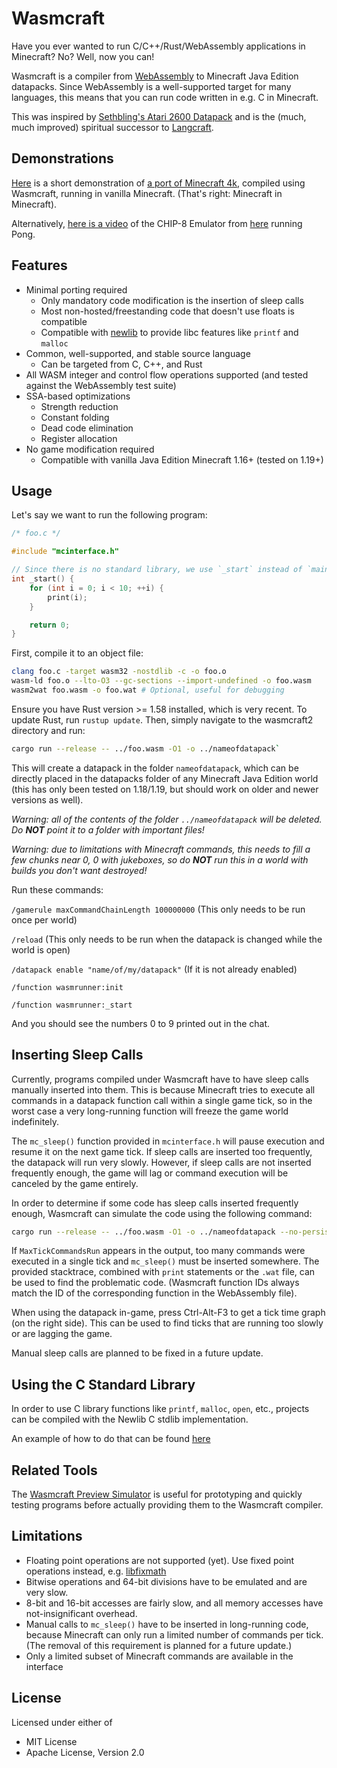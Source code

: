 # Wasmcraft

Have you ever wanted to run C/C++/Rust/WebAssembly applications in Minecraft? No? Well, now you can!

Wasmcraft is a compiler from [WebAssembly](https://webassembly.org/) to Minecraft Java Edition datapacks.
Since WebAssembly is a well-supported target for many languages, this means that you can run code
written in e.g. C in Minecraft.

This was inspired by [Sethbling's Atari 2600 Datapack](https://youtu.be/mq7T5_xH24M) and is the (much, much improved) spiritual successor to [Langcraft](https://github.com/SuperTails/langcraft).

## Demonstrations

[Here](https://youtu.be/5jEyaGQFP0g) is a short demonstration of [a port of Minecraft 4k](https://github.com/SuperTails/Minecraft4k-For-Wasmcraft),
compiled using Wasmcraft, running in vanilla Minecraft. (That's right: Minecraft in Minecraft).

Alternatively, [here is a video](https://youtu.be/jrMrde9tQlg) of the CHIP-8 Emulator from [here](https://github.com/JamesGriffin/CHIP-8-Emulator) running Pong.

## Features

* Minimal porting required
  * Only mandatory code modification is the insertion of sleep calls
  * Most non-hosted/freestanding code that doesn't use floats is compatible
  * Compatible with [newlib](https://sourceware.org/newlib/) to provide libc features like `printf` and `malloc`
* Common, well-supported, and stable source language
  * Can be targeted from C, C++, and Rust
* All WASM integer and control flow operations supported (and tested against the WebAssembly test suite)
* SSA-based optimizations
  * Strength reduction
  * Constant folding
  * Dead code elimination
  * Register allocation
* No game modification required
  * Compatible with vanilla Java Edition Minecraft 1.16+ (tested on 1.19+)

## Usage

Let's say we want to run the following program:

```c
/* foo.c */

#include "mcinterface.h"

// Since there is no standard library, we use `_start` instead of `main`
int _start() {
	for (int i = 0; i < 10; ++i) {
		print(i);
	}

	return 0;
}
```

First, compile it to an object file:

```bash
clang foo.c -target wasm32 -nostdlib -c -o foo.o
wasm-ld foo.o --lto-O3 --gc-sections --import-undefined -o foo.wasm
wasm2wat foo.wasm -o foo.wat # Optional, useful for debugging
```

Ensure you have Rust version >= 1.58 installed, which is very recent. To update Rust, run `rustup update`.
Then, simply navigate to the wasmcraft2 directory and run:

```bash
cargo run --release -- ../foo.wasm -O1 -o ../nameofdatapack`
```

This will create a datapack in the folder `nameofdatapack`, which can be directly placed in the datapacks folder
of any Minecraft Java Edition world (this has only been tested on 1.18/1.19, but should work on older and newer versions as well).

*Warning: all of the contents of the folder `../nameofdatapack` will be deleted.
Do **NOT** point it to a folder with important files!*

*Warning: due to limitations with Minecraft commands, this needs to fill a few chunks near 0, 0 with jukeboxes,
so do **NOT** run this in a world with builds you don't want destroyed!*

Run these commands:

`/gamerule maxCommandChainLength 100000000` (This only needs to be run once per world)

`/reload` (This only needs to be run when the datapack is changed while the world is open)

`/datapack enable "name/of/my/datapack"` (If it is not already enabled)

`/function wasmrunner:init`

`/function wasmrunner:_start`

And you should see the numbers 0 to 9 printed out in the chat.

## Inserting Sleep Calls

Currently, programs compiled under Wasmcraft have to have sleep calls manually inserted into them.
This is because Minecraft tries to execute all commands in a datapack function call within a single game tick,
so in the worst case a very long-running function will freeze the game world indefinitely.

The `mc_sleep()` function provided in `mcinterface.h` will pause execution and resume it on the next game tick.
If sleep calls are inserted too frequently, the datapack will run very slowly.
However, if sleep calls are not inserted frequently enough, the game will lag or command execution will be canceled by the game entirely.

In order to determine if some code has sleep calls inserted frequently enough,
Wasmcraft can simulate the code using the following command:

```bash
cargo run --release -- ../foo.wasm -O1 -o ../nameofdatapack --no-persist-output --run-output
```

If `MaxTickCommandsRun` appears in the output,
too many commands were executed in a single tick and `mc_sleep()` must be inserted somewhere.
The provided stacktrace, combined with `print` statements or the `.wat` file, can be used to find the problematic code.
(Wasmcraft function IDs always match the ID of the corresponding function in the WebAssembly file).

When using the datapack in-game, press Ctrl-Alt-F3 to get a tick time graph (on the right side).
This can be used to find ticks that are running too slowly or are lagging the game.

Manual sleep calls are planned to be fixed in a future update.

## Using the C Standard Library

In order to use C library functions like `printf`, `malloc`, `open`, etc.,
projects can be compiled with the Newlib C stdlib implementation.

An example of how to do that can be found [here](https://github.com/SuperTails/wasmcraft-newlib-example)

## Related Tools

The [Wasmcraft Preview Simulator](https://github.com/SuperTails/wasmcraft-simulator) is useful for prototyping
and quickly testing programs before actually providing them to the Wasmcraft compiler.

## Limitations

* Floating point operations are not supported (yet).
Use fixed point operations instead, e.g. [libfixmath](https://github.com/PetteriAimonen/libfixmath)
* Bitwise operations and 64-bit divisions have to be emulated and are very slow.
* 8-bit and 16-bit accesses are fairly slow, and all memory accesses have not-insignificant overhead.
* Manual calls to `mc_sleep()` have to be inserted in long-running code,
because Minecraft can only run a limited number of commands per tick.
(The removal of this requirement is planned for a future update.)
* Only a limited subset of Minecraft commands are available in the interface

## License

Licensed under either of
* MIT License
* Apache License, Version 2.0